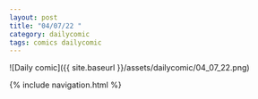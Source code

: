 ```yaml
---
layout: post
title: "04/07/22 "
category: dailycomic
tags: comics dailycomic
---
```

![Daily comic]({{ site.baseurl }}/assets/dailycomic/04_07_22.png)

{% include navigation.html %}

